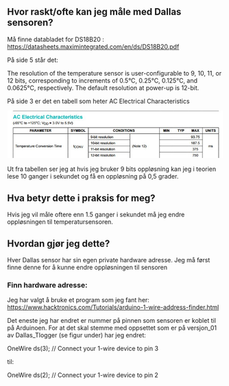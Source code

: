 ## Hvor raskt/ofte kan jeg måle med Dallas sensoren?
Må finne databladet for DS18B20 : https://datasheets.maximintegrated.com/en/ds/DS18B20.pdf

På side 5 står det:

The resolution of the temperature sensor is user-configurable to 9, 10, 11, or 12 bits,
corresponding to increments of 0.5°C, 0.25°C, 0.125°C, and 0.0625°C, respectively. 
The default resolution at power-up is 12-bit.

På side 3 er det en tabell som heter AC Electrical Characteristics

<p align="center">
  <img src="Dallas_res_fig1.png" width="650"/>
</p>

Ut fra tabellen ser jeg at hvis jeg bruker 9 bits oppløsning kan jeg i teorien lese 10 ganger i sekundet og få en oppløsning på 0,5 grader. </p>
## Hva betyr dette i praksis for meg?

Hvis jeg vil måle oftere enn 1.5 ganger i sekundet må jeg endre oppløsningen til temperatursensoren.

## Hvordan gjør jeg dette?

Hver Dallas sensor har sin egen private hardware adresse. Jeg må først finne denne for å kunne endre oppløsningen til sensoren

### Finn hardware adresse:

Jeg har valgt å bruke et program som jeg fant her: https://www.hacktronics.com/Tutorials/arduino-1-wire-address-finder.html

Det eneste jeg har endret er nummer på pinnen som sensoren er koblet til på Arduinoen. For at det skal stemme med oppsettet som er på versjon_01 av Dallas_Tlogger (se figur under) har jeg endret:

OneWire  ds(3);    // Connect your 1-wire device to pin 3

til:

OneWire  ds(2);    // Connect your 1-wire device to pin 2
